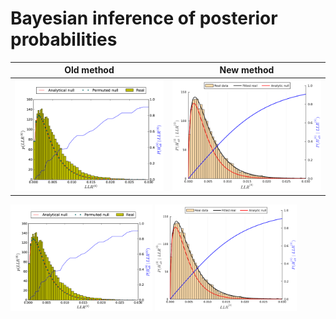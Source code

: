 # Bayesian inference of posterior probabilities

Old method | New method
:-------------: | :-------------:
![Test](eg4.png) | ![Test](eg4_new.png)

<img src="eg4.png" width="45%" /> <img src="eg4_new.png" width="45%" />